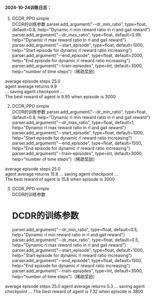 #### 2024-10-24训练日志：
1. DCDR_PPO simple     
DCDR的训练参数
    parser.add_argument("--dr_min_ratio", type=float, default=0.8,
                        help="Dynamic rl min reward ratio in rl and gail reward")
    parser.add_argument("--dr_max_ratio", type=float, default=0.99,
                        help="Dynamic rl max reward ratio in rl and gail reward")
    parser.add_argument("--start_episode", type=float, default=1000,
                        help="Start episode for dynamic rl reward ratio increasing")
    parser.add_argument("--end_episode", type=float, default=2000,
                        help="End episode for dynamic rl reward ratio increasing")
    parser.add_argument("--train-episodes", type=int, default=3000,
                        help="number of time steps")（稀疏奖励）

average episode steps 25.0  
agent average returns 9.9   
... saving agent checkpoint ...   
The best reward of agent is 9.95 when episode is 3000   


2. DCDR_PPO simple     
DCDR的训练参数
    parser.add_argument("--dr_min_ratio", type=float, default=0.8,
                        help="Dynamic rl min reward ratio in rl and gail reward")
    parser.add_argument("--dr_max_ratio", type=float, default=1,
                        help="Dynamic rl max reward ratio in rl and gail reward")
    parser.add_argument("--start_episode", type=float, default=1000,
                        help="Start episode for dynamic rl reward ratio increasing")
    parser.add_argument("--end_episode", type=float, default=1500,
                        help="End episode for dynamic rl reward ratio increasing")
    parser.add_argument("--train-episodes", type=int, default=3000,
                        help="number of time steps")（稀疏奖励）

average episode steps 25.0  
agent average returns 15.8 
... saving agent checkpoint ...   
The best reward of agent is 15.8  when episode is 3000   

3. DCDR_PPO simple     
DCDR的训练参数
    # DCDR的训练参数
    parser.add_argument("--dr_min_ratio", type=float, default=0.5,
                        help="Dynamic rl min reward ratio in rl and gail reward")
    parser.add_argument("--dr_max_ratio", type=float, default=0.5,
                        help="Dynamic rl max reward ratio in rl and gail reward")
    parser.add_argument("--start_episode", type=float, default=1000,
                        help="Start episode for dynamic rl reward ratio increasing")
    parser.add_argument("--end_episode", type=float, default=1500,
                        help="End episode for dynamic rl reward ratio increasing")
    parser.add_argument("--train-episodes", type=int, default=3000,
                        help="number of time steps")（稀疏奖励）

average episode steps 25.0
agent average returns 5.3
... saving agent checkpoint ...
The best reward of agent is 7.32 when episode is 3800